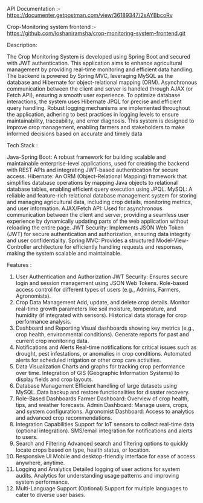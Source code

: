 API Documentation :-
https://documenter.getpostman.com/view/36189347/2sAYBbcoRv

Crop-Monitoring system frontend :-
https://github.com/loshaniramsha/crop-monitoring-system-frontend.git

Description:

The Crop Monitoring System is developed using Spring Boot and secured with JWT authentication. This application aims to enhance agricultural management by providing real-time monitoring and efficient data handling. The backend is powered by Spring MVC, leveraging MySQL as the database and Hibernate for object-relational mapping (ORM). Asynchronous communication between the client and server is handled through AJAX (or Fetch API), ensuring a smooth user experience.
To optimize database interactions, the system uses Hibernate JPQL for precise and efficient query handling. Robust logging mechanisms are implemented throughout the application, adhering to best practices in logging levels to ensure maintainability, traceability, and error diagnosis. This system is designed to improve crop management, enabling farmers and stakeholders to make informed decisions based on accurate and timely data

Tech Stack :

Java-Spring Boot:
A robust framework for building scalable and maintainable enterprise-level applications, used for creating the backend with REST APIs and integrating JWT-based authentication for secure access.
Hibernate:
An ORM (Object-Relational Mapping) framework that simplifies database operations by mapping Java objects to relational database tables, enabling efficient query execution using JPQL.
MySQL:
A reliable and feature-rich relational database management system for storing and managing agricultural data, including crop details, monitoring metrics, and user information.
AJAX/Fetch API:
Used for asynchronous communication between the client and server, providing a seamless user experience by dynamically updating parts of the web application without reloading the entire page.
JWT Security:
Implements JSON Web Token (JWT) for secure authentication and authorization, ensuring data integrity and user confidentiality.
Spring MVC:
Provides a structured Model-View-Controller architecture for efficiently handling requests and responses, making the system scalable and maintainable.

Features :
1. User Authentication and Authorization
JWT Security: Ensures secure login and session management using JSON Web Tokens.
Role-based access control for different types of users (e.g., Admins, Farmers, Agronomists).
2. Crop Data Management
Add, update, and delete crop details.
Monitor real-time growth parameters like soil moisture, temperature, and humidity (if integrated with sensors).
Historical data storage for crop performance analysis.
3. Dashboard and Reporting
Visual dashboards showing key metrics (e.g., crop health, environmental conditions).
Generate reports for past and current crop monitoring data.
4. Notifications and Alerts
Real-time notifications for critical issues such as drought, pest infestations, or anomalies in crop conditions.
Automated alerts for scheduled irrigation or other crop care activities.
5. Data Visualization
Charts and graphs for tracking crop performance over time.
Integration of GIS (Geographic Information Systems) to display fields and crop layouts.
6. Database Management
Efficient handling of large datasets using MySQL.
Data backup and restore functionalities for disaster recovery.
7. Role-Based Dashboards
Farmer Dashboard: Overview of crop health, tips, and weather forecasts.
Admin Dashboard: Manage users, crops, and system configurations.
Agronomist Dashboard: Access to analytics and advanced crop recommendations.
8. Integration Capabilities
Support for IoT sensors to collect real-time data (optional integration).
SMS/email integration for notifications and alerts to users.
9. Search and Filtering
Advanced search and filtering options to quickly locate crops based on type, health status, or location.
10. Responsive UI
Mobile and desktop-friendly interface for ease of access anywhere, anytime.
11. Logging and Analytics
Detailed logging of user actions for system audits.
Analytics for understanding usage patterns and improving system performance.
12. Multi-Language Support (Optional)
Support for multiple languages to cater to diverse user bases.


